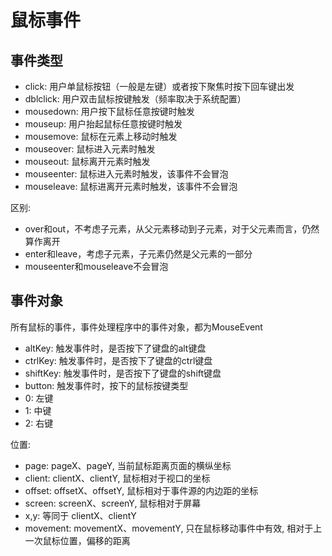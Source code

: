 # 鼠标事件

## 事件类型

- click: 用户单鼠标按钮（一般是左键）或者按下聚焦时按下回车键出发
- dblclick: 用户双击鼠标按键触发（频率取决于系统配置）
- mousedown: 用户按下鼠标任意按键时触发
- mouseup: 用户抬起鼠标任意按键时触发
- mousemove: 鼠标在元素上移动时触发
- mouseover: 鼠标进入元素时触发
- mouseout: 鼠标离开元素时触发
- mouseenter: 鼠标进入元素时触发，该事件不会冒泡
- mouseleave: 鼠标进离开元素时触发，该事件不会冒泡

区别: 

- over和out，不考虑子元素，从父元素移动到子元素，对于父元素而言，仍然算作离开
- enter和leave，考虑子元素，子元素仍然是父元素的一部分
- mouseenter和mouseleave不会冒泡

## 事件对象

所有鼠标的事件，事件处理程序中的事件对象，都为MouseEvent

- altKey: 触发事件时，是否按下了键盘的alt键盘
- ctrlKey: 触发事件时，是否按下了键盘的ctrl键盘
- shiftKey: 触发事件时，是否按下了键盘的shift键盘
- button: 触发事件时，按下的鼠标按键类型
- 0: 左键
- 1: 中键
- 2: 右键

位置:

- page: pageX、pageY, 当前鼠标距离页面的横纵坐标
- client: clientX、clientY, 鼠标相对于视口的坐标
- offset: offsetX、offsetY, 鼠标相对于事件源的内边距的坐标
- screen: screenX、screenY, 鼠标相对于屏幕
- x,y: 等同于 clientX、clientY
- movement: movementX、movementY, 只在鼠标移动事件中有效, 相对于上一次鼠标位置，偏移的距离